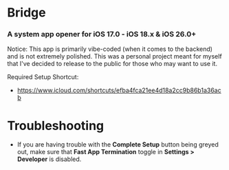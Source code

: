 # Bridge
### A system app opener for iOS 17.0 - iOS 18.x & iOS 26.0+

Notice: This app is primarily vibe-coded (when it comes to the backend) and is not extremely polished. This was a personal project meant for myself that I've decided to release to the public for those who may want to use it. 

Required Setup Shortcut:
* https://www.icloud.com/shortcuts/efba4fca21ee4d18a2cc9b86b1a36acb

# Troubleshooting
* If you are having trouble with the **Complete Setup** button being greyed out, make sure that **Fast App Termination** toggle in **Settings > Developer** is disabled.
